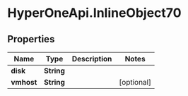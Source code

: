 # HyperOneApi.InlineObject70

## Properties
Name | Type | Description | Notes
------------ | ------------- | ------------- | -------------
**disk** | **String** |  | 
**vmhost** | **String** |  | [optional] 



